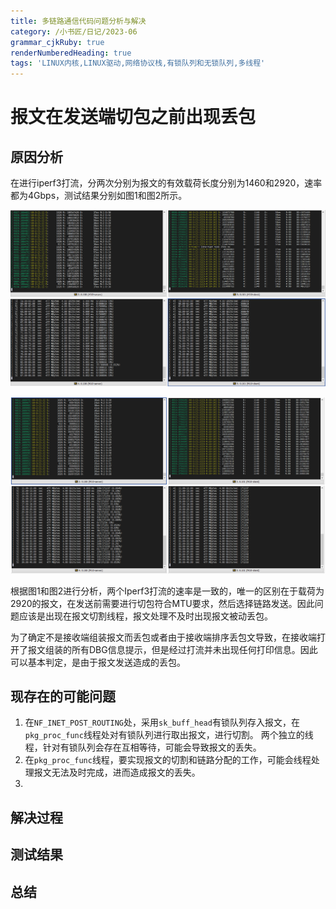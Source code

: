 ```yaml
---
title: 多链路通信代码问题分析与解决
category: /小书匠/日记/2023-06
grammar_cjkRuby: true
renderNumberedHeading: true
tags: 'LINUX内核,LINUX驱动,网络协议栈,有锁队列和无锁队列,多线程'
---
```



# 报文在发送端切包之前出现丢包
## 原因分析

在进行iperf3打流，分两次分别为报文的有效载荷长度分别为1460和2920，速率都为4Gbps，测试结果分别如图1和图2所示。

![图1：载荷1460](./images/1686884160124.png)

![图2 ：载荷2920](./images/1686884044444.png)

根据图1和图2进行分析，两个Iperf3打流的速率是一致的，唯一的区别在于载荷为2920的报文，在发送前需要进行切包符合MTU要求，然后选择链路发送。因此问题应该是出现在报文切割线程，报文处理不及时出现报文被动丢包。

为了确定不是接收端组装报文而丢包或者由于接收端排序丢包文导致，在接收端打开了报文组装的所有DBG信息提示，但是经过打流并未出现任何打印信息。因此可以基本判定，是由于报文发送造成的丢包。

## 现存在的可能问题
1. 在`NF_INET_POST_ROUTING`处，采用`sk_buff_head`有锁队列存入报文，在`pkg_proc_func`线程处对有锁队列进行取出报文，进行切割。 两个独立的线程，针对有锁队列会存在互相等待，可能会导致报文的丢失。
2. 在`pkg_proc_func`线程，要实现报文的切割和链路分配的工作，可能会线程处理报文无法及时完成，进而造成报文的丢失。
3. 
## 解决过程 

## 测试结果

## 总结

